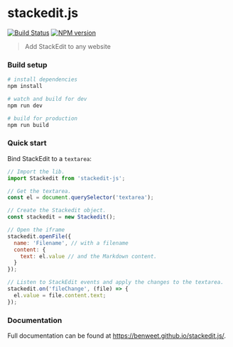 # stackedit.js

[![Build Status](https://img.shields.io/travis/benweet/stackedit.js.svg?style=flat)](https://travis-ci.org/benweet/stackedit.js) [![NPM version](https://img.shields.io/npm/v/stackedit-js.svg?style=flat)](https://www.npmjs.org/package/stackedit-js)

> Add StackEdit to any website

### Build setup

``` bash
# install dependencies
npm install

# watch and build for dev
npm run dev

# build for production
npm run build
```

### Quick start

Bind StackEdit to a `textarea`:

```js
// Import the lib.
import Stackedit from 'stackedit-js';

// Get the textarea.
const el = document.querySelector('textarea');

// Create the Stackedit object.
const stackedit = new Stackedit();

// Open the iframe
stackedit.openFile({
  name: 'Filename', // with a filename
  content: {
    text: el.value // and the Markdown content.
  }
});

// Listen to StackEdit events and apply the changes to the textarea.
stackedit.on('fileChange', (file) => {
  el.value = file.content.text;
});
```

### Documentation

Full documentation can be found at https://benweet.github.io/stackedit.js/.
